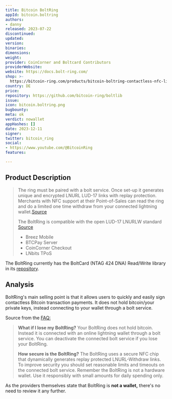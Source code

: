```yaml
---
title: Bitcoin BoltRing
appId: bitcoin.boltring
authors:
- danny
released: 2023-07-22
discontinued: 
updated: 
version: 
binaries: 
dimensions: 
weight: 
provider: CoinCorner and Boltcard Contributors
providerWebsite: 
website: https://docs.bolt-ring.com/
shop: >-
  https://bitcoin-ring.com/products/bitcoin-boltring-contactless-nfc-lightning-payment
country: DE
price: 
repository: https://github.com/bitcoin-ring/boltlib
issue: 
icon: bitcoin.boltring.png
bugbounty: 
meta: ok
verdict: nowallet
appHashes: []
date: 2023-12-11
signer: 
twitter: bitcoin_ring
social:
- https://www.youtube.com/@BitcoinRing
features: 

---
```


## Product Description 

> The ring must be paired with a bolt service. Once set-up it generates unique and encrypted LNURL LUD-17 links with replay protection. Merchants with NFC support at their Point-of-Sales can read the ring and do a limited one time withdraw from your connected lightning wallet.[Source](https://bitcoin-ring.com)
> 
> The BoltRing is compatible with the open LUD-17 LNURLW standard
[Source](https://docs.bolt-ring.com/merchant-compatibility/)
> - Breez Mobile
> - BTCPay Server
> - CoinCorner Checkout
> - LNbits TPoS

The BoltRing currently has the BoltCard (NTAG 424 DNA) Read/Write library in its [repository](https://github.com/bitcoin-ring/boltlib).

## Analysis 

BoltRing's main selling point is that it allows users to quickly and easily sign contactless Bitcoin transaction payments. It does not hold bitcoin/your private keys, instead connecting to your wallet through a bolt service.

Source from the [FAQ:](https://bitcoin-ring.com/pages/faq)

> **What if I lose my BoltRing?**
> Your BoltRing does not hold bitcoin. Instead it is connected with an online lightning wallet through a bolt service. You can deactivate the connected bolt service if you lose your BoltRing.
>
> **How secure is the BoltRing?**
> The BoltRing uses a secure NFC chip that dynamically generates replay protected LNURL-Withdraw links. To improve security you should set reasonable limits and timeouts on the connected bolt service. Remember the BoltRing is not a hardware wallet. Use it responsibly with small amounts for daily spending only.

As the providers themselves state that BoltRing is **not a wallet,** there's no need to review it any further.

